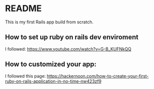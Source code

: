 # README
This is my first Rails app build from scratch.
## How to set up ruby on rails dev enviroment
I followed: https://www.youtube.com/watch?v=G-B_KUFNkQQ
## How to customized your app:
I followed this page: https://hackernoon.com/how-to-create-your-first-ruby-on-rails-application-in-no-time-nw423zf9



